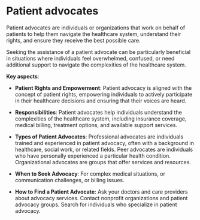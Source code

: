 <!--
source: gpt-3 + jph editing
tags: roles
-->

# Patient advocates

Patient advocates are individuals or organizations that work on behalf of patients to help them navigate the healthcare system, understand their rights, and ensure they receive the best possible care.

Seeking the assistance of a patient advocate can be particularly beneficial in situations where individuals feel overwhelmed, confused, or need additional support to navigate the complexities of the healthcare system.

**Key aspects**:

* **Patient Rights and Empowerment**: Patient advocacy is aligned with the concept of patient rights, empowering individuals to actively participate in their healthcare decisions and ensuring that their voices are heard.

* **Responsibilities**: Patient advocates help individuals understand the complexities of the healthcare system, including insurance coverage, medical billing, treatment options, and available support services.

* **Types of Patient Advocates**: Professional advocates are individuals trained and experienced in patient advocacy, often with a background in healthcare, social work, or related fields. Peer advocates are individuals who have personally experienced a particular health condition. Organizational advocates are groups that offer services and resources.

* **When to Seek Advocacy**: For complex medical situations, or communication challenges, or billing issues.

* **How to Find a Patient Advocate**: Ask your doctors and care providers about advocacy services. Contact nonprofit organizations and patient advocacy groups. Search for individuals who specialize in patient advocacy.

